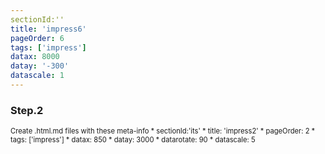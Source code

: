 ```yaml
---
sectionId:''
title: 'impress6'
pageOrder: 6
tags: ['impress']
datax: 8000
datay: '-300'
datascale: 1
---
```

### Step.2
<span style="font-size:80%;">
Create .html.md files with these meta-info
 * sectionId:'its'
 * title: 'impress2'
 * pageOrder: 2
 * tags: ['impress']
 * datax: 850
 * datay: 3000
 * datarotate: 90
 * datascale: 5
</span>